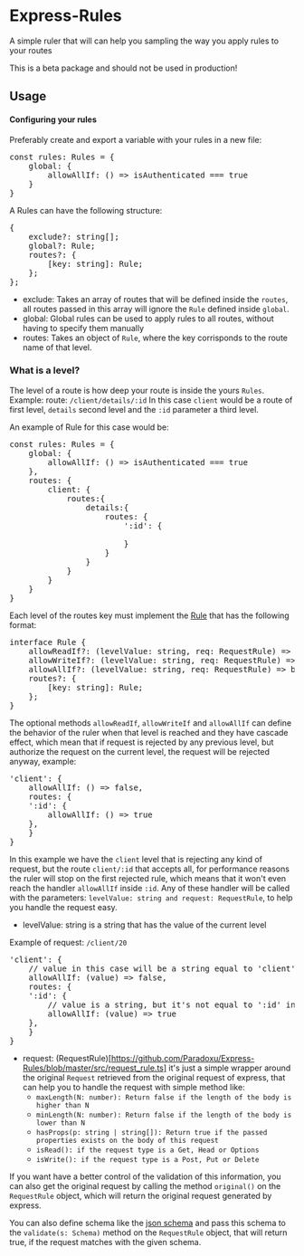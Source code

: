 # Express-Rules
A simple ruler that will can help you sampling the way you apply rules to your routes <br />

This is a beta package and should not be used in production!

## Usage

#### Configuring your rules
Preferably create and export a variable with your rules in a new file:
<pre>
const rules: Rules = {
	global: {
		allowAllIf: () => isAuthenticated === true
	}
}
</pre>

A Rules can have the following structure:
<pre>
{
    exclude?: string[];
    global?: Rule;
    routes?: {
        [key: string]: Rule;
    };
};
</pre>

- exclude: Takes an array of routes that will be defined inside the `routes`, all routes passed in this array will ignore the `Rule` defined inside `global`.
- global: Global rules can be used to apply rules to all routes, without having to specify them manually
- routes: Takes an object of `Rule`, where the key corrisponds to the route name of that level.

### What is a level?
The level of a route is how deep your route is inside the yours `Rules`.
Example:
route: `/client/details/:id`
In this case `client` would be a route of first level, `details` second level and the `:id` parameter a third level.

An example of Rule for this case would be:
<pre>
const rules: Rules = {
	global: {
		allowAllIf: () => isAuthenticated === true
	},
	routes: {
		client: {
			routes:{
				details:{
					routes: {
						':id': {

						}
					}
				}
			}
		}
	}
}
</pre>

Each level of the routes key must implement the [Rule](https://github.com/Paradoxu/Express-Rules/blob/master/src/request_rule.ts) that has the following format:

<pre>
interface Rule {
    allowReadIf?: (levelValue: string, req: RequestRule) => boolean;
    allowWriteIf?: (levelValue: string, req: RequestRule) => boolean;
    allowAllIf?: (levelValue: string, req: RequestRule) => boolean;
    routes?: {
        [key: string]: Rule;
    };
}
</pre>

The optional methods `allowReadIf`, `allowWriteIf` and `allowAllIf` can define the behavior of the ruler when that level is reached and they have cascade effect, which mean that if request is rejected by any previous level, but authorize the request on the current level, the request will be rejected anyway, example:

<pre>
'client': {
    allowAllIf: () => false,
    routes: {
	':id': {
	    allowAllIf: () => true
	},
    }
}
</pre>

In this example we have the `client` level that is rejecting any kind of request, but the route `client/:id` that accepts all, for performance reasons the ruler will stop on the first rejected rule, which means that it won't even reach the handler `allowAllIf` inside `:id`. Any of these handler will be called with the parameters: `levelValue: string and request: RequestRule`, to help you handle the request easy.

- levelValue: string is a string that has the value of the current level

Example of request: `/client/20`

<pre>
'client': {
    // value in this case will be a string equal to 'client'
    allowAllIf: (value) => false,
    routes: {
	':id': {
		// value is a string, but it's not equal to ':id' instead it will have the actual value of the route, which is '20'
		allowAllIf: (value) => true
	},
    }
}
</pre>

- request: (RequestRule)[https://github.com/Paradoxu/Express-Rules/blob/master/src/request_rule.ts] it's just a simple wrapper around the original `Request` retrieved from the original request of express, that can help you to handle the request with simple method like:
	- `maxLength(N: number): Return false if the length of the body is higher than N`
	- `minLength(N: number): Return false if the length of the body is lower than N`
	- `hasProps(p: string | string[]): Return true if the passed properties exists on the body of this request`
	- `isRead(): if the request type is a Get, Head or Options`
	- `isWrite(): if the request type is a Post, Put or Delete`
	
If you want have a better control of the validation of this information, you can also get the original request by calling the method `original()` on the `RequestRule` object, which will return the original request generated by express.

You can also define schema like the [json schema](https://www.npmjs.com/package/jsonschema) and pass this schema to the `validate(s: Schema)` method on the `RequestRule` object, that will return true, if the request matches with the given schema.

